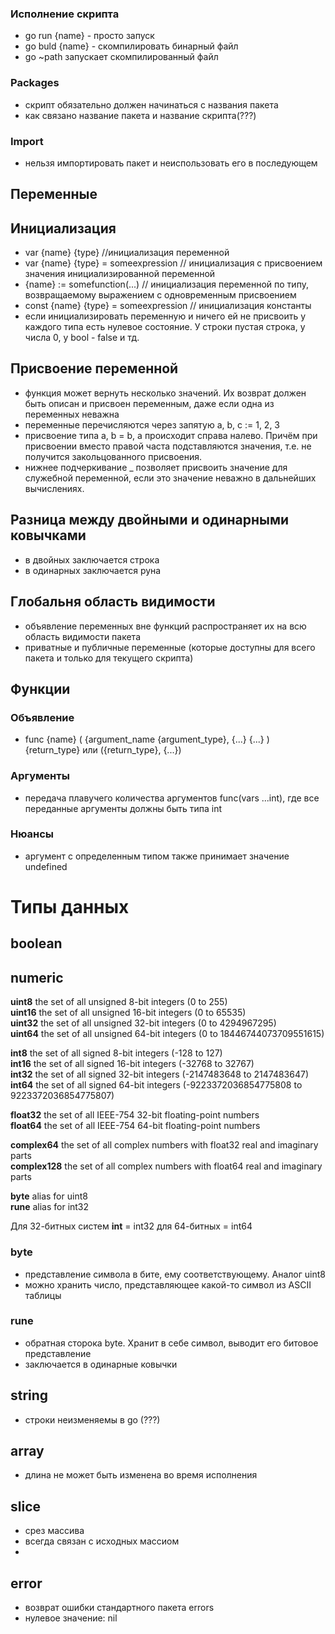 ### Исполнение скрипта
- go run {name} - просто запуск
- go buld {name} - скомпилировать бинарный файл
- go ~path запускает скомпилированный файл

### Packages
- скрипт обязательно должен начинаться с названия пакета
- как связано название пакета и название скрипта(???)

### Import
- нельзя импортировать пакет и неиспользовать его в последующем

## Переменные
## Инициализация
- var {name} {type} //инициализация переменной 
- var {name} {type} = someexpression // инициализация с присвоением значения инициализированной переменной
- {name} := somefunction(...) // инициализация переменной по типу, возвращаемому выражением с одновременным присвоением
- const {name} {type} = someexpression // инициализация константы
- если инициализировать переменную и ничего ей не присвоить у каждого типа есть нулевое состояние. У строки пустая строка, у числа 0, у bool - false и тд.

## Присвоение переменной
- функция может вернуть несколько значений. Их возврат должен быть описан и присвоен переменным, даже если одна из переменных неважна
- переменные перечисляются через запятую a, b, c := 1, 2, 3
- присвоение типа a, b = b, a происходит справа налево. Причём при присвоении вместо правой часта подставляются значения, т.е. не получится закольцованного присвоения.
- нижнее подчеркивание _ позволяет присвоить значение для служебной переменной, если это значение неважно в дальнейших вычислениях. 

## Разница между двойными и одинарными ковычками
- в двойных заключается строка
- в одинарных заключается руна

## Глобальня область видимости
- объявление переменных вне функций распространяет их на всю область видимости пакета
- приватные и публичные переменные (которые доступны для всего пакета и только для текущего скрипта)

## Функции
### Объявление 
- func {name} ( {argument_name {argument_type}, {...} {...} ) {return_type} или ({return_type}, {...})

### Аргументы 
- передача плавучего количества аргументов func(vars ...int), где все переданные аргументы должны быть типа int  

### Нюансы
- аргумент с определенным типом также принимает значение undefined

# Типы данных
## boolean
## numeric

**uint8**       the set of all unsigned  8-bit integers (0 to 255) <br>
**uint16**      the set of all unsigned 16-bit integers (0 to 65535) <br>
**uint32**      the set of all unsigned 32-bit integers (0 to 4294967295) <br>
**uint64**      the set of all unsigned 64-bit integers (0 to 18446744073709551615) <br>

**int8**        the set of all signed  8-bit integers (-128 to 127) <br>
**int16**       the set of all signed 16-bit integers (-32768 to 32767) <br>
**int32**       the set of all signed 32-bit integers (-2147483648 to 2147483647) <br>
**int64**       the set of all signed 64-bit integers (-9223372036854775808 to 9223372036854775807) <br>

**float32**     the set of all IEEE-754 32-bit floating-point numbers <br>
**float64**     the set of all IEEE-754 64-bit floating-point numbers <br>

**complex64**   the set of all complex numbers with float32 real and imaginary parts <br>
**complex128**  the set of all complex numbers with float64 real and imaginary parts <br>

**byte**        alias for uint8 <br>
**rune**        alias for int32 <br>

Для 32-битных систем **int** = int32 для 64-битных = int64

### byte
- представление символа в бите, ему соответствующему. Аналог uint8
- можно хранить число, представляющее какой-то символ из ASCII таблицы

### rune
- обратная сторока byte. Хранит в себе символ, выводит его битовое представление
- заключается в одинарные ковычки


## string
- строки неизменяемы в go (???)

## array
- длина не может быть изменена во время исполнения

## slice
- срез массива
- всегда связан с исходных массиом
- 

## error
- возврат ошибки стандартного пакета errors
- нулевое значение: nil

